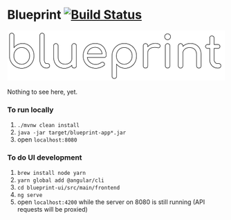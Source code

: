 <!-- mdformat off(GitHub header) -->
Blueprint
[![Build Status](https://travis-ci.org/bolcom/blueprint.svg?branch=master)](https://travis-ci.org/bolcom/blueprint)
======
<!-- mdformat on -->

<p align="center">
  <img src="docs/assets/blueprint.svg" alt="Blueprint Logo" />
</p>

Nothing to see here, yet.

### To run locally
1. `./mvnw clean install`
1. `java -jar target/blueprint-app*.jar`
1. open `localhost:8080`

### To do UI development
1. `brew install node yarn`
1. `yarn global add @angular/cli`
1. `cd blueprint-ui/src/main/frontend`
1. `ng serve`
1. open `localhost:4200` while the server on 8080 is still running (API requests will be proxied)
